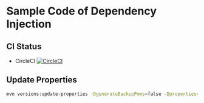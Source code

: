# Sample Code of Dependency Injection

CI Status
---
- CircleCI [![CircleCI](https://circleci.com/gh/ssobue/dependency-injection/tree/master.svg?style=svg)](https://circleci.com/gh/ssobue/dependency-injection/tree/master)

Update Properties
---

```bash
mvn versions:update-properties -DgenerateBackupPoms=false -Dproperties=javax.inject.version,commons-codec.version,logback.version,junit.version,mockit.version,maven-clean-plugin.version,maven-enforcer-plugin.version,maven-checkstyle-plugin.version,maven-resources-plugin.version,maven-compiler-plugin.version,maven-surefire-plugin.version,maven-source-plugin.version,maven-site-plugin.version,maven-jxr-plugin.version,maven-project-info-reports-plugin.version,maven-pmd-plugin.version,maven-javadoc-plugin.version,jacoco-maven-plugin.version
```